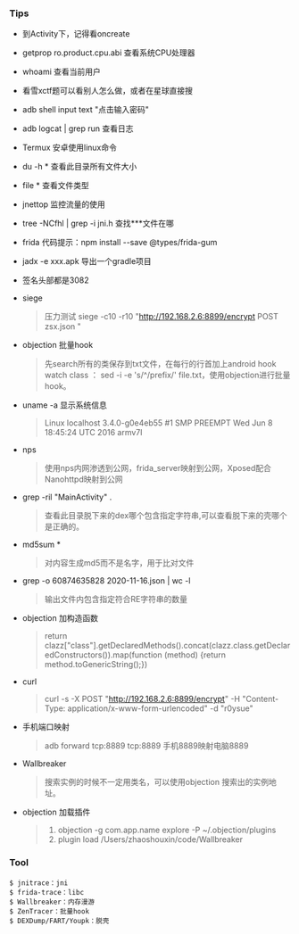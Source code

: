 ### Tips

* 到Activity下，记得看oncreate

* getprop ro.product.cpu.abi 查看系统CPU处理器

* whoami 查看当前用户

* 看雪xctf题可以看别人怎么做，或者在星球直接搜

* adb shell input text  "点击输入密码"

* adb logcat | grep run  查看日志

* Termux  安卓使用linux命令

* du -h *  查看此目录所有文件大小

* file * 查看文件类型

* jnettop 监控流量的使用

* tree -NCfhl | grep -i jni.h 查找***文件在哪

* frida 代码提示：npm install --save @types/frida-gum

* jadx -e xxx.apk  导出一个gradle项目

* 签名头部都是3082

* siege
    > 压力测试  siege -c10 -r10 "http://192.168.2.6:8899/encrypt POST zsx.json " 

* objection 批量hook
    > 先search所有的类保存到txt文件，在每行的行首加上android hook watch class ： sed -i -e 's/^/prefix/' file.txt，使用objection进行批量hook。

* uname -a 显示系统信息
    >  Linux localhost 3.4.0-g0e4eb55 #1 SMP PREEMPT Wed Jun 8 18:45:24 UTC 2016 armv7l

* nps
   > 使用nps内网渗透到公网，frida_server映射到公网，Xposed配合Nanohttpd映射到公网

* grep -ril "MainActivity" .  
    > 查看此目录脱下来的dex哪个包含指定字符串,可以查看脱下来的壳哪个是正确的。

* md5sum *
    > 对内容生成md5而不是名字，用于比对文件

* grep -o 60874635828   2020-11-16.json | wc -l
    > 输出文件内包含指定符合RE字符串的数量

* objection 加构造函数
    >  return clazz["class"].getDeclaredMethods().concat(clazz.class.getDeclaredConstructors()).map(function (method) {return method.toGenericString();})

* curl 
    >  curl -s -X POST "http://192.168.2.6:8899/encrypt"  -H "Content-Type: application/x-www-form-urlencoded" -d "r0ysue"

* 手机端口映射
    > adb forward tcp:8889 tcp:8889 手机8889映射电脑8889

* Wallbreaker
    > 搜索实例的时候不一定用类名，可以使用objection 搜索出的实例地址。

* objection 加载插件
    > 1) objection -g com.app.name explore -P ~/.objection/plugins
    > 2) plugin load /Users/zhaoshouxin/code/Wallbreaker

### Tool
```
$ jnitrace：jni
$ frida-trace：libc
$ Wallbreaker：内存漫游
$ ZenTracer：批量hook  
$ DEXDump/FART/Youpk：脱壳
```